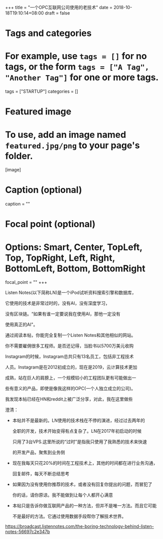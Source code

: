 +++
title = "一个OPC互联网公司使用的老技术"
date = 2018-10-18T19:10:14+08:00
draft = false

# Tags and categories
# For example, use `tags = []` for no tags, or the form `tags = ["A Tag", "Another Tag"]` for one or more tags.
tags = ["STARTUP"]
categories = []

# Featured image
# To use, add an image named `featured.jpg/png` to your page's folder. 
[image]
  # Caption (optional)
  caption = ""

  # Focal point (optional)
  # Options: Smart, Center, TopLeft, Top, TopRight, Left, Right, BottomLeft, Bottom, BottomRight
  focal_point = ""
+++

Listen Notes(以下简称LN)是一个iPod试听资料搜索引擎和数据库，

它使用的技术是非常过时的，没有AI，没有深度学习，

没有区块链。“如果有谁一定要说我在使用AI，那他一定没有

使用真正的AI"。

通过阅读本帖，你能完全复制一个Listen Notes和其他相似的网站。

你不需要雇佣很多工程师。是否还记得，当脸书以5700万美元收购

Instagram的时候，Instagram总共只有13名员工，包括非工程技术

人员。Instagram是在2012初成立的，现在是2019，云计算技术更加

成熟，站在巨人的肩膀上，一个规模较小的工程团队更有可能做出一

些有意义的产品，即使是像我这样的OPC(一个人独立成立的公司)。


我发现本帖已经在HN和reddit上被广泛分享，对此，我在这里做些

澄清：

- 本帖并不是最新的。LN使用的技术栈在不停的演进，经过过去两年的

    全职的开发，技术开始变得有点复杂了。LN在2017年初启动的时候
    
    只用了3台VPS.这里所说的“过时”是指我只使用了我熟悉的技术来快速

    的开发产品，聚焦到业务侧

- 现在我每天只花20%的时间在工程技术上，其他的时间都在进行业务沟通，

    回复邮件，每天不断总结思考

- 如果因为没有使用你推荐的技术，或者没有回复你提出的问题，而冒犯了

    你的话，请你原谅。我不能做到让每个人都开心满意

- 本帖只是告诉你做互联网产品的一种方法，但并不是唯一方法。而且它可能

    不是最好的方法。它通过使用数据手段帮你了解技术世界。






https://broadcast.listennotes.com/the-boring-technology-behind-listen-notes-56697c2e347b